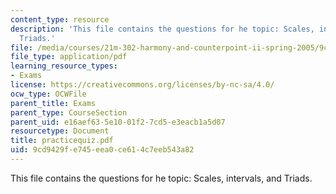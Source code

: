 ```yaml
---
content_type: resource
description: 'This file contains the questions for he topic: Scales, intervals, and
  Triads.'
file: /media/courses/21m-302-harmony-and-counterpoint-ii-spring-2005/9cd9429fe745eea0ce614c7eeb543a82_practicequiz.pdf
file_type: application/pdf
learning_resource_types:
- Exams
license: https://creativecommons.org/licenses/by-nc-sa/4.0/
ocw_type: OCWFile
parent_title: Exams
parent_type: CourseSection
parent_uid: e16aef63-5e10-01f2-7cd5-e3eacb1a5d07
resourcetype: Document
title: practicequiz.pdf
uid: 9cd9429f-e745-eea0-ce61-4c7eeb543a82
---
```

This file contains the questions for he topic: Scales, intervals, and Triads.